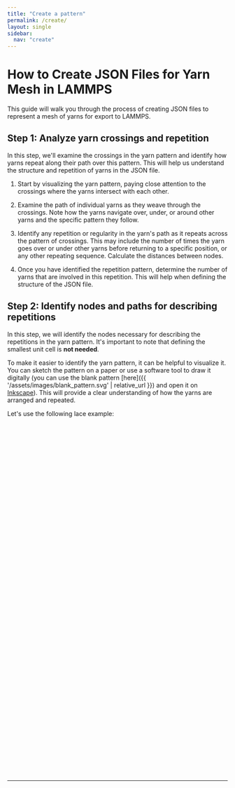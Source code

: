 ```yaml
---
title: "Create a pattern"
permalink: /create/
layout: single
sidebar:
  nav: "create"
---
```


# How to Create JSON Files for Yarn Mesh in LAMMPS

This guide will walk you through the process of creating JSON files to represent a mesh of yarns for export to LAMMPS.

## Step 1: Analyze yarn crossings and repetition

In this step, we'll examine the crossings in the yarn pattern and identify how yarns repeat along their path over this pattern. This will help us understand the structure and repetition of yarns in the JSON file.

1. Start by visualizing the yarn pattern, paying close attention to the crossings where the yarns intersect with each other.

2. Examine the path of individual yarns as they weave through the crossings. Note how the yarns navigate over, under, or around other yarns and the specific pattern they follow.

3. Identify any repetition or regularity in the yarn's path as it repeats across the pattern of crossings. This may include the number of times the yarn goes over or under other yarns before returning to a specific position, or any other repeating sequence. Calculate the distances between nodes.

4. Once you have identified the repetition pattern, determine the number of yarns that are involved in this repetition. This will help when defining the structure of the JSON file.

## Step 2: Identify nodes and paths for describing repetitions

In this step, we will identify the nodes necessary for describing the repetitions in the yarn pattern. It's important to note that defining the smallest unit cell is **not needed**.

To make it easier to identify the yarn pattern, it can be helpful to visualize it. You can sketch the pattern on a paper or use a software tool to draw it digitally (you can use the blank pattern [here]({{ '/assets/images/blank_pattern.svg' | relative_url }}) and open it on [Inkscape](https://inkscape.org/)). This will provide a clear understanding of how the yarns are arranged and repeated.

Let's use the following lace example:

<div id="graph-container" style="width:100%; height:800px;"></div>

<script>
  const dataPath = "{{ '/assets/data/' | relative_url }}";
</script>
<script src="https://d3js.org/d3.v7.min.js"></script>
<script src="{{ '/assets/js/app.js' | relative_url }}"></script>

---